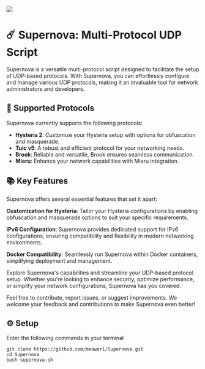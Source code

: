 ![](https://github.com/meower1/Supernova/blob/827c59da234076bdaf2b6b6290868a0d3a2cc2a7/img/2.png)

# ☄️ Supernova: Multi-Protocol UDP Script
Supernova is a versatile multi-protocol script designed to facilitate the setup of UDP-based protocols. With Supernova, you can effortlessly configure and manage various UDP protocols, making it an invaluable tool for network administrators and developers.

## 🌟 Supported Protocols
Supernova currently supports the following protocols:

- **Hysteria 2**: Customize your Hysteria setup with options for obfuscation and masquerade.
- **Tuic v5**: A robust and efficient protocol for your networking needs.
- **Brook**: Reliable and versatile, Brook ensures seamless communication.
- **Mieru**: Enhance your network capabilities with Mieru integration.
## 📚 Key Features
Supernova offers several essential features that set it apart:

**Customization for Hysteria**: Tailor your Hysteria configurations by enabling obfuscation and masquerade options to suit your specific requirements.

**IPv6 Configuration**: Supernova provides dedicated support for IPv6 configurations, ensuring compatibility and flexibility in modern networking environments.

**Docker Compatibility**: Seamlessly run Supernova within Docker containers, simplifying deployment and management.

Explore Supernova's capabilities and streamline your UDP-based protocol setup. Whether you're looking to enhance security, optimize performance, or simplify your network configurations, Supernova has you covered.

Feel free to contribute, report issues, or suggest improvements. We welcome your feedback and contributions to make Supernova even better!

## ⚙️ Setup 
Enter the following commands in your terminal
```shell
git clone https://github.com/meower1/Supernova.git
cd Supernova
bash supernova.sh
```
